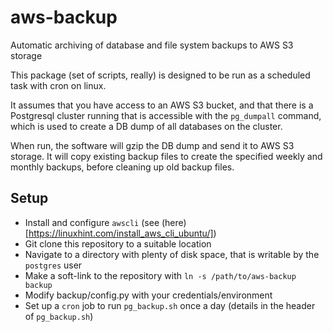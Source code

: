 # aws-backup

Automatic archiving of database and file system backups to AWS S3 storage

This package (set of scripts, really) is designed to be run as a scheduled task with cron on linux.

It assumes that you have access to an AWS S3 bucket, and that there is a Postgresql cluster running that is accessible with the `pg_dumpall` command, which is used to create a DB dump of all databases on the cluster.

When run, the software will gzip  the DB dump and send it to AWS S3 storage. It will copy existing backup files to create the specified weekly and monthly backups, before cleaning up old backup files.

## Setup

- Install and configure `awscli` (see (here)[https://linuxhint.com/install_aws_cli_ubuntu/])
- Git clone this repository to a suitable location
- Navigate to a directory with plenty of disk space, that is writable by the `postgres` user
- Make a soft-link to the repository with `ln -s /path/to/aws-backup backup`
- Modify backup/config.py with your credentials/environment
- Set up a `cron` job to run `pg_backup.sh` once a day (details in the header of `pg_backup.sh`)
